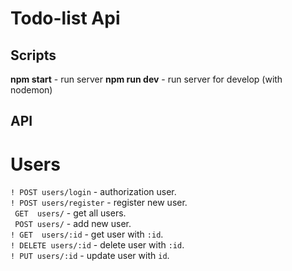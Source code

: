# Todo-list Api

## Scripts
**npm start** - run server
**npm run dev** - run server for develop (with nodemon)

## API
# Users
```! POST users/login``` - authorization user.  
```! POST users/register``` - register new user.  
``` GET  users/``` - get all users.  
``` POST users/``` - add new user.  
```! GET  users/:id``` - get user with ```:id```.  
```! DELETE users/:id``` - delete user with ```:id```.  
```! PUT users/:id``` - update user with ```id```.  
